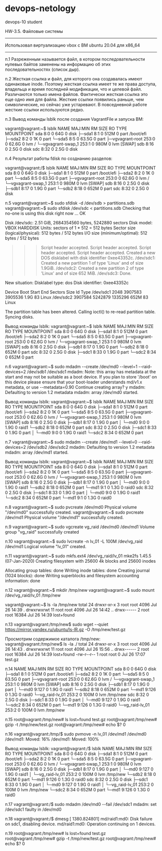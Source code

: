 # devops-netology
devops-10 student

HW-3.5. Файловые системы

**************
Использовал виртуализацию vbox c ВМ ubuntu 20.04 для x86_64
**************

п.1
Разреженным называется файл, в котором последовательности нулевых байтов заменены на информацию об этих последовательностях (список дыр).

п.2
Жесткая ссылка и файл, для которого она создавалась имеют одинаковые inode. Поэтому жесткая ссылка имеет те же права доступа, владельца и время последней модификации, что и целевой файл. Различаются только имена файлов. Фактически жесткая ссылка это еще одно имя для файла.
Жесткие ссылки появились раньше, чем символические, но сейчас уже устаревают. В повседневной работе жесткие ссылки используются редко.
 
п.3
Вывод команды lsblk после создания VagrantFile и запуска ВМ:

vagrant@vagrant:~$ lsblk
NAME                 MAJ:MIN RM  SIZE RO TYPE MOUNTPOINT
sda                    8:0    0   64G  0 disk
├─sda1                 8:1    0  512M  0 part /boot/efi
├─sda2                 8:2    0    1K  0 part
└─sda5                 8:5    0 63.5G  0 part
  ├─vgvagrant-root   253:0    0 62.6G  0 lvm  /
  └─vgvagrant-swap_1 253:1    0  980M  0 lvm  [SWAP]
sdb                    8:16   0  2.5G  0 disk
sdc                    8:32   0  2.5G  0 disk

п.4
Результат работы fdisk по созднанию разделов:

vagrant@vagrant:/$ lsblk
NAME                 MAJ:MIN RM  SIZE RO TYPE MOUNTPOINT
sda                    8:0    0   64G  0 disk
├─sda1                 8:1    0  512M  0 part /boot/efi
├─sda2                 8:2    0    1K  0 part
└─sda5                 8:5    0 63.5G  0 part
  ├─vgvagrant-root   253:0    0 62.6G  0 lvm  /
  └─vgvagrant-swap_1 253:1    0  980M  0 lvm  [SWAP]
sdb                    8:16   0  2.5G  0 disk
├─sdb1                 8:17   0  1.9G  0 part
└─sdb2                 8:18   0  652M  0 part
sdc                    8:32   0  2.5G  0 disk

п.5
vagrant@vagrant:~$ sudo sfdisk -d /dev/sdb > partitions.sdb
vagrant@vagrant:~$ sudo sfdisk /dev/sdc < partitions.sdb
Checking that no-one is using this disk right now ... OK

Disk /dev/sdc: 2.51 GiB, 2684354560 bytes, 5242880 sectors
Disk model: VBOX HARDDISK
Units: sectors of 1 * 512 = 512 bytes
Sector size (logical/physical): 512 bytes / 512 bytes
I/O size (minimum/optimal): 512 bytes / 512 bytes

>>> Script header accepted.
>>> Script header accepted.
>>> Script header accepted.
>>> Script header accepted.
>>> Created a new DOS disklabel with disk identifier 0xee43352c.
/dev/sdc1: Created a new partition 1 of type 'Linux' and of size 1.9GiB.
/dev/sdc2: Created a new partition 2 of type 'Linux' and of size 652 MiB.
/dev/sdc3: Done.

New situation:
Disklabel type: dos
Disk identifier: 0xee43352c

Device     Boot   Start     End Sectors  Size Id Type
/dev/sdc1          2048 3907583 3905536  1.9G 83 Linux
/dev/sdc2       3907584 5242879 1335296  652M 83 Linux

The partition table has been altered.
Calling ioctl() to re-read partition table.
Syncing disks.

Вывод команды lsblk:
vagrant@vagrant:~$ lsblk
NAME                 MAJ:MIN RM  SIZE RO TYPE MOUNTPOINT
sda                    8:0    0   64G  0 disk
├─sda1                 8:1    0  512M  0 part /boot/efi
├─sda2                 8:2    0    1K  0 part
└─sda5                 8:5    0 63.5G  0 part
  ├─vgvagrant-root   253:0    0 62.6G  0 lvm  /
  └─vgvagrant-swap_1 253:1    0  980M  0 lvm  [SWAP]
sdb                    8:16   0  2.5G  0 disk
├─sdb1                 8:17   0  1.9G  0 part
└─sdb2                 8:18   0  652M  0 part
sdc                    8:32   0  2.5G  0 disk
├─sdc1                 8:33   0  1.9G  0 part
└─sdc2                 8:34   0  652M  0 part

п.6
vagrant@vagrant:~$ sudo mdadm --create /dev/md0 --level=1 --raid-devices=2 /dev/sdb1 /dev/sdc1
mdadm: Note: this array has metadata at the start and
    may not be suitable as a boot device.  If you plan to
    store '/boot' on this device please ensure that
    your boot-loader understands md/v1.x metadata, or use
    --metadata=0.90
Continue creating array? y
mdadm: Defaulting to version 1.2 metadata
mdadm: array /dev/md0 started.

Вывод команды lsblk:
vagrant@vagrant:~$ lsblk
NAME                 MAJ:MIN RM  SIZE RO TYPE  MOUNTPOINT
sda                    8:0    0   64G  0 disk
├─sda1                 8:1    0  512M  0 part  /boot/efi
├─sda2                 8:2    0    1K  0 part
└─sda5                 8:5    0 63.5G  0 part
  ├─vgvagrant-root   253:0    0 62.6G  0 lvm   /
  └─vgvagrant-swap_1 253:1    0  980M  0 lvm   [SWAP]
sdb                    8:16   0  2.5G  0 disk
├─sdb1                 8:17   0  1.9G  0 part
│ └─md0                9:0    0  1.9G  0 raid1
└─sdb2                 8:18   0  652M  0 part
sdc                    8:32   0  2.5G  0 disk
├─sdc1                 8:33   0  1.9G  0 part
│ └─md0                9:0    0  1.9G  0 raid1
└─sdc2                 8:34   0  652M  0 part

п.7
vagrant@vagrant:~$ sudo mdadm --create /dev/md1 --level=0 --raid-devices=2 /dev/sdb2 /dev/sdc2
mdadm: Defaulting to version 1.2 metadata
mdadm: array /dev/md1 started.

Вывод команды lsblk:
vagrant@vagrant:~$ lsblk
NAME                 MAJ:MIN RM  SIZE RO TYPE  MOUNTPOINT
sda                    8:0    0   64G  0 disk
├─sda1                 8:1    0  512M  0 part  /boot/efi
├─sda2                 8:2    0    1K  0 part
└─sda5                 8:5    0 63.5G  0 part
  ├─vgvagrant-root   253:0    0 62.6G  0 lvm   /
  └─vgvagrant-swap_1 253:1    0  980M  0 lvm   [SWAP]
sdb                    8:16   0  2.5G  0 disk
├─sdb1                 8:17   0  1.9G  0 part
│ └─md0                9:0    0  1.9G  0 raid1
└─sdb2                 8:18   0  652M  0 part
  └─md1                9:1    0  1.3G  0 raid0
sdc                    8:32   0  2.5G  0 disk
├─sdc1                 8:33   0  1.9G  0 part
│ └─md0                9:0    0  1.9G  0 raid1
└─sdc2                 8:34   0  652M  0 part
  └─md1                9:1    0  1.3G  0 raid0
  
п.8
vagrant@vagrant:~$ sudo pvcreate /dev/md0
  Physical volume "/dev/md0" successfully created.
vagrant@vagrant:~$ sudo pvcreate /dev/md1
  Physical volume "/dev/md1" successfully created.
  
п.9
vagrant@vagrant:~$ sudo vgcreate vg_raid /dev/md0 /dev/md1
  Volume group "vg_raid" successfully created
  
п.10
vagrant@vagrant:~$ sudo lvcreate -n lv_01 -L 100M /dev/vg_raid /dev/md1
  Logical volume "lv_01" created.
  
п.11
vagrant@vagrant:~$ sudo mkfs.ext4 /dev/vg_raid/lv_01
mke2fs 1.45.5 (07-Jan-2020)
Creating filesystem with 25600 4k blocks and 25600 inodes

Allocating group tables: done
Writing inode tables: done
Creating journal (1024 blocks): done
Writing superblocks and filesystem accounting information: done

п.12
vagrant@vagrant:~$ mkdir /tmp/new
vagrant@vagrant:~$ sudo mount /dev/vg_raid/lv_01 /tmp/new

vagrant@vagrant:~$ ls -la /tmp/new
total 24
drwxr-xr-x  3 root root  4096 Jul 26 14:39 .
drwxrwxrwt 11 root root  4096 Jul 26 14:42 ..
drwx------  2 root root 16384 Jul 26 14:39 lost+found

п.13
vagrant@vagrant:/tmp/new$ sudo wget --quiet https://mirror.yandex.ru/ubuntu/ls-lR.gz -O /tmp/new/test.gz

Просмотрим содержимое каталога /tmp/new:
vagrant@vagrant:/tmp/new$ ls -la ./
total 24
drwxr-xr-x  3 root root  4096 Jul 26 14:43 .
drwxrwxrwt 11 root root  4096 Jul 26 15:56 ..
drwx------  2 root root 16384 Jul 26 14:39 lost+found
-rw-r--r--  1 root root     0 Jul 26 17:07 test.gz

п.14
NAME                 MAJ:MIN RM  SIZE RO TYPE  MOUNTPOINT
sda                    8:0    0   64G  0 disk
├─sda1                 8:1    0  512M  0 part  /boot/efi
├─sda2                 8:2    0    1K  0 part
└─sda5                 8:5    0 63.5G  0 part
  ├─vgvagrant-root   253:0    0 62.6G  0 lvm   /
  └─vgvagrant-swap_1 253:1    0  980M  0 lvm   [SWAP]
sdb                    8:16   0  2.5G  0 disk
├─sdb1                 8:17   0  1.9G  0 part
│ └─md0                9:127  0  1.9G  0 raid1
└─sdb2                 8:18   0  652M  0 part
  └─md1                9:126  0  1.3G  0 raid0
    └─vg_raid-lv_01  253:2    0  100M  0 lvm   /tmp/new
sdc                    8:32   0  2.5G  0 disk
├─sdc1                 8:33   0  1.9G  0 part
│ └─md0                9:127  0  1.9G  0 raid1
└─sdc2                 8:34   0  652M  0 part
  └─md1                9:126  0  1.3G  0 raid0
    └─vg_raid-lv_01  253:2    0  100M  0 lvm   /tmp/new

п.15
root@vagrant:/tmp/new# ls
lost+found  test.gz
root@vagrant:/tmp/new# gzip -t /tmp/new/test.gz
root@vagrant:/tmp/new# echo $?
0

п.16
vagrant@vagrant:/tmp/$ sudo pvmove -n lv_01 /dev/md1 /dev/md0
  /dev/md1: Moved: 16% 
  /dev/md1: Moved: 100%

Вывод команды lsblk:
vagrant@vagrant:/$ lsblk
NAME                 MAJ:MIN RM  SIZE RO TYPE  MOUNTPOINT
sda                    8:0    0   64G  0 disk
├─sda1                 8:1    0  512M  0 part  /boot/efi
├─sda2                 8:2    0    1K  0 part
└─sda5                 8:5    0 63.5G  0 part
  ├─vgvagrant-root   253:0    0 62.6G  0 lvm   /
  └─vgvagrant-swap_1 253:1    0  980M  0 lvm   [SWAP]
sdb                    8:16   0  2.5G  0 disk
├─sdb1                 8:17   0  1.9G  0 part
│ └─md0                9:127  0  1.9G  0 raid1
│   └─vg_raid-lv_01  253:2    0  100M  0 lvm   /tmp/new
└─sdb2                 8:18   0  652M  0 part
  └─md1                9:126  0  1.3G  0 raid0
sdc                    8:32   0  2.5G  0 disk
├─sdc1                 8:33   0  1.9G  0 part
│ └─md0              9:127  0  1.9G  0 raid1
│   └─vg_raid-lv_01  253:2    0  100M  0 lvm   /tmp/new
└─sdc2                 8:34   0  652M  0 part
  └─md1                9:126  0  1.3G  0 raid0
  
п.17
vagrant@vagrant:/$ sudo mdadm /dev/md0 --fail /dev/sdc1
mdadm: set /dev/sdc1 faulty in /dev/md0

п.18
vagrant@vagrant:/$ dmesg
[ 1380.824801] md/raid1:md0: Disk failure on sdc1, disabling device.
               md/raid1:md0: Operation continuing on 1 devices.
			   
п.19
root@vagrant:/tmp/new# ls
lost+found  test.gz
root@vagrant:/tmp/new# gzip -t /tmp/new/test.gz
root@vagrant:/tmp/new# echo $?
0
